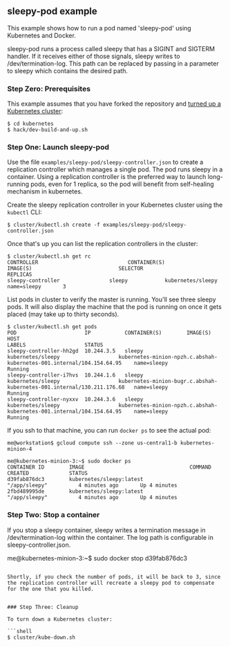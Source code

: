 ## sleepy-pod example

This example shows how to run a pod named 'sleepy-pod' using Kubernetes and Docker.

sleepy-pod runs a process called sleepy that has a SIGINT and SIGTERM handler.
If it receives either of those signals, sleepy writes to /dev/termination-log. This path can be replaced by passing in a parameter to sleepy which contains the desired path.

### Step Zero: Prerequisites

This example assumes that you have forked the repository and [turned up a Kubernetes cluster](../../docs/getting-started-guides):

```shell
$ cd kubernetes
$ hack/dev-build-and-up.sh
```

### Step One: Launch sleepy-pod

Use the file `examples/sleepy-pod/sleepy-controller.json` to create a replication controller which manages a single pod. The pod runs sleepy in a container. Using a replication controller is the preferred way to launch long-running pods, even for 1 replica, so the pod will benefit from self-healing mechanism in kubernetes.

Create the sleepy replication controller in your Kubernetes cluster using the `kubectl` CLI:

```shell
$ cluster/kubectl.sh create -f examples/sleepy-pod/sleepy-controller.json
```

Once that's up you can list the replication controllers in the cluster:
```shell
$ cluster/kubectl.sh get rc
CONTROLLER                             CONTAINER(S)            IMAGE(S)                            SELECTOR                     REPLICAS
sleepy-controller                sleepy            kubernetes/sleepy                     name=sleepy       3
```

List pods in cluster to verify the master is running. You'll see three sleepy pods. It will also display the machine that the pod is running on once it gets placed (may take up to thirty seconds).

```shell
$ cluster/kubectl.sh get pods
POD                      IP           CONTAINER(S)        IMAGE(S)            HOST                                                             LABELS                   STATUS
sleepy-controller-hh2gd  10.244.3.5   sleepy              kubernetes/sleepy                   kubernetes-minion-npzh.c.abshah-kubernetes-001.internal/104.154.64.95    name=sleepy                                           Running
sleepy-controller-i7hvs  10.244.1.6   sleepy              kubernetes/sleepy                   kubernetes-minion-bugr.c.abshah-kubernetes-001.internal/130.211.176.68   name=sleepy                                           Running
sleepy-controller-nyxxv  10.244.3.6   sleepy                 kubernetes/sleepy                   kubernetes-minion-npzh.c.abshah-kubernetes-001.internal/104.154.64.95    name=sleepy                                           Running

```

If you ssh to that machine, you can run `docker ps` to see the actual pod:

```shell
me@workstation$ gcloud compute ssh --zone us-central1-b kubernetes-minion-4

me@kubernetes-minion-3:~$ sudo docker ps
CONTAINER ID        IMAGE                                  COMMAND                CREATED             STATUS
d39fab876dc3        kubernetes/sleepy:latest               "/app/sleepy"          4 minutes ago       Up 4 minutes                
2fbd489995de        kubernetes/sleepy:latest               "/app/sleepy"          4 minutes ago       Up 4 minutes                                      
```


### Step Two: Stop a container
If you stop a sleepy container, sleepy writes a termination message in /dev/termination-log within the container. The log path is configurable in sleepy-controller.json.

me@kubernetes-minion-3:~$ sudo docker stop d39fab876dc3
```

Shortly, if you check the number of pods, it will be back to 3, since the replication controller will recreate a sleepy pod to compensate for the one that you killed.


### Step Three: Cleanup

To turn down a Kubernetes cluster:

```shell
$ cluster/kube-down.sh
```

